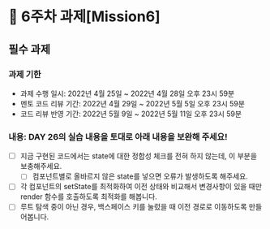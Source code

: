 # 📌 6주차 과제[Mission6]

## 필수 과제 

### 과제 기한
  - 과제 수행 일시: 2022년 4월 25일 ~ 2022년 4월 28일 오후 23시 59분
  - 멘토 코드 리뷰 기간: 2022년 4월 29일 ~ 2022년 5월 5일 오후 23시 59분
  - 코드 리뷰 반영 기간: 2022년 5월 9일 ~ 2022년 5월 11일 오후 23시 59분

### 내용: DAY 26의 실습 내용을 토대로 아래 내용을 보완해 주세요!
* [ ]  지금 구현된 코드에서는 state에 대한 정합성 체크를 전혀 하지 않는데, 이 부분을 보충해주세요.
    * [ ]  컴포넌트별로 올바르지 않은 state를 넣으면 오류가 발생하도록 해주세요.
* [ ] 각 컴포넌트의 setState를 최적화하여 이전 상태와 비교해서 변경사항이 있을 때만 render 함수를 호출하도록 최적화를 해봅니다.
* [ ] 루트 탐색 중이 아닌 경우, 백스페이스 키를 눌렀을 때 이전 경로로 이동하도록 만들어봅니다.
